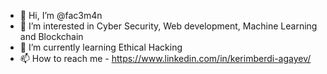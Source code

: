 - 👋 Hi, I’m @fac3m4n
- 👀 I’m interested in Cyber Security, Web development, Machine Learning and Blockchain
- 🌱 I’m currently learning Ethical Hacking
- 📫 How to reach me - https://www.linkedin.com/in/kerimberdi-agayev/

<!---
fac3m4n/fac3m4n is a ✨ special ✨ repository because its `README.md` (this file) appears on your GitHub profile.
You can click the Preview link to take a look at your changes.
--->
